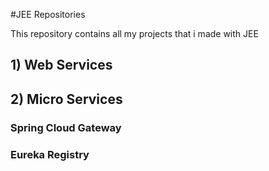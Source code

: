 #JEE Repositories


This repository contains all my projects that i made with JEE


## 1) Web Services

## 2) Micro Services
### Spring Cloud Gateway

### Eureka Registry
